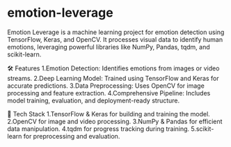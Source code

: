 # emotion-leverage
Emotion Leverage is a machine learning project for emotion detection using TensorFlow, Keras, and OpenCV. It processes visual data to identify human emotions, leveraging powerful libraries like NumPy, Pandas, tqdm, and scikit-learn.  
 
 🛠️ Features
 1.Emotion Detection: Identifies emotions from images or video streams.
 2.Deep Learning Model: Trained using TensorFlow and Keras for accurate predictions.
 3.Data Preprocessing: Uses OpenCV for image processing and feature extraction.
 4.Comprehensive Pipeline: Includes model training, evaluation, and deployment-ready structure.
 
 🔧 Tech Stack
 1.TensorFlow & Keras for building and training the model.
 2.OpenCV for image and video processing.
 3.NumPy & Pandas for efficient data manipulation.
 4.tqdm for progress tracking during training.
 5.scikit-learn for preprocessing and evaluation.
